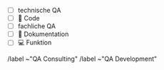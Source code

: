 * [ ]  technische QA
  * [ ] :bug:  Code
* [ ]  fachliche QA
  * [ ] :memo:  Dokumentation
  * [ ] :computer:   Funktion

/label ~"QA Consulting"
/label ~"QA Development"